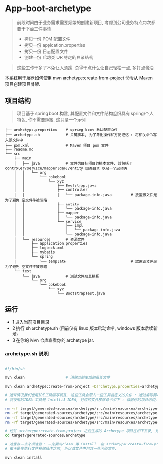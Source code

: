# App-boot-archetype

> 前段时间由于业务需求需要频繁的创建新项目, 考虑到公司业务特点每次都要干下面三件事情
> - 拷贝一份 POM 配置文件
> - 拷贝一份 appication.properties 
> - 拷贝一份 日志配置文件
> - 创建一份 启动类 OR  特定的目录结构

> 这些工作干多了不免让人烦躁. 总得干点什么让自己轻松一点, 多打点酱油

本系统用于展示如何使用 mvn archetype:create-from-project 命令从 Maven 项目创建项目骨架.  

## 项目结构

> 项目基于 spring boot 构建, 其配置文件和文件结构组织具有 spring/个人 特色, 你不需要照搬, 这只是一个示例

```
├── archetype.properties    # spring boot 默认配置文件
├── archetype.sh            # 关键脚本, 为了简化操作和方便记忆 : 将相关命令写入该文件中 
├── pom.xml                 # Maven 项目 pom 文件
├── readme.md
└── src
    ├── main
    │   ├── java            # 文件为目标项目的模本文件, 其包括了 controler/service/mapper(dao)/entity 四类目录 以及一个启动类
    │   │   └── org
    │   │       └── cokebook
    │   │           └── xyz
    │   │               ├── Bootstrap.java
    │   │               ├── controller
    │   │               │   └── package-info.java         # 放置该文件是为了避免 空文件件被忽略
    │   │               ├── entity
    │   │               │   └── package-info.java
    │   │               ├── mapper
    │   │               │   └── package-info.java
    │   │               └── service
    │   │                   ├── impl
    │   │                   │   └── package-info.java
    │   │                   └── package-info.java
    │   └── resources       # 资源文件
    │       ├── application.properties
    │       ├── logback.xml
    │       ├── mybatis
    │       └── spring
    │           └── template                              # 放置该文件是为了避免 空文件件被忽略
    └── test              
        └── java            # 测试文件及其模板
            └── org
                └── cokebook
                    └── xyz
                        └── BootstrapTest.java

```


## 运行

- 1 进入当前项目目录
- 2 执行 sh archetype.sh (目前仅有 linux 版本启动命令, windows 版本后续新增)
- 3 在你的 Mvn 仓库查看你的 archetype jar.


### archetype.sh 说明

```bash

#!/bin/sh

mvn clean                   # 清除之前生成的相关文件
 
mvn clean archetype:create-from-project -Darchetype.properties=archetype.properties

# 通常情况我们使用IDE工具编写项目, 这些工具会带入一些工具自定义的文件 : 通过编写脚本删除这部分文件
# 我使用的IDEA 工具是 IntelliJ IDEA, 对应的文件移除命令如下 : 根据你的项目结构,你可以新增一些新的移除指令

rm -rf target/generated-sources/archetype/src/main/resources/archetype-resources/.idea
rm -rf target/generated-sources/archetype/src/main/resources/archetype-resources/*.iml
rm -rf target/generated-sources/archetype/src/main/resources/archetype-resources/logs
rm -rf target/generated-sources/archetype/src/main/resources/archetype-resources/*.sh

# 经过 archetype:create-from-project 之后生成的 Archetype 项目在如下目录, 进入该目录执行 mvn install 即可完成你的项目打包部署
cd target/generated-sources/archetype

# 这里有一点必须注意： 一定要先clean 再 install. 在 archetype:create-from-project 命令之后默认会生成目标 JAR 模板
# 由于是在执行文件移除操作之前, 所以改文件中包含一些污染文件.

mvn clean install

```




